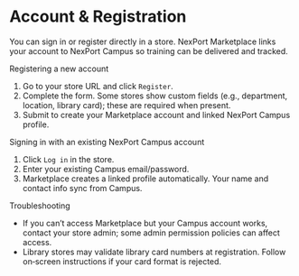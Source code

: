 # Account & Registration

You can sign in or register directly in a store. NexPort Marketplace links your account to NexPort Campus so training can be delivered and tracked.

Registering a new account
1) Go to your store URL and click `Register`.
2) Complete the form. Some stores show custom fields (e.g., department, location, library card); these are required when present.
3) Submit to create your Marketplace account and linked NexPort Campus profile.

Signing in with an existing NexPort Campus account
1) Click `Log in` in the store.
2) Enter your existing Campus email/password.
3) Marketplace creates a linked profile automatically. Your name and contact info sync from Campus.

Troubleshooting
- If you can’t access Marketplace but your Campus account works, contact your store admin; some admin permission policies can affect access.
- Library stores may validate library card numbers at registration. Follow on‑screen instructions if your card format is rejected.

